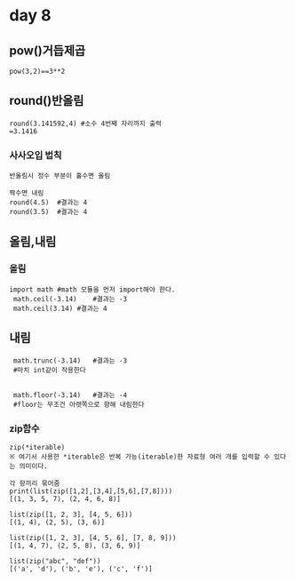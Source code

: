 # day 8

## pow()거듭제곱

```
pow(3,2)==3**2

```

## round()반올림

```
round(3.141592,4) #소수 4번째 자리까지 출력
=3.1416
```

### 사사오입 법칙

```
반올림시 정수 부분이 홀수면 올림

짝수면 내림
round(4.5)  #결과는 4
round(3.5)  #결과는 4

```

## 올림,내림

### 올림

```
import math #math 모듈을 먼저 import해야 한다.
 math.ceil(-3.14)    #결과는 -3
 math.ceil(3.14) #결과는 4
```

## 내림

```
 math.trunc(-3.14)   #결과는 -3
 #마치 int같이 작용한다
 
 
 math.floor(-3.14)   #결과는 -4
 #floor는 무조건 아랫쪽으로 향해 내림한다
```

### zip함수

```
zip(*iterable)
※ 여기서 사용한 *iterable은 반복 가능(iterable)한 자료형 여러 개를 입력할 수 있다는 의미이다.

각 항끼리 묶어줌
print(list(zip([1,2],[3,4],[5,6],[7,8])))
[(1, 3, 5, 7), (2, 4, 6, 8)]

list(zip([1, 2, 3], [4, 5, 6]))
[(1, 4), (2, 5), (3, 6)]

list(zip([1, 2, 3], [4, 5, 6], [7, 8, 9]))
[(1, 4, 7), (2, 5, 8), (3, 6, 9)]

list(zip("abc", "def"))
[('a', 'd'), ('b', 'e'), ('c', 'f')]
```







